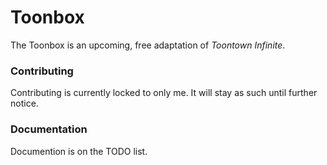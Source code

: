 Toonbox
=================
The Toonbox is an upcoming, free adaptation of _Toontown Infinite_.

### Contributing ###
Contributing is currently locked to only me. It will stay as such until further notice.

### Documentation ###
Documention is on the TODO list.